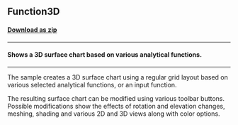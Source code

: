 ## Function3D
#### [Download as zip](https://minhaskamal.github.io/DownGit/#/home?url=https://github.com/GrapeCity/ComponentOne-WinForms-Samples/tree/master/NetFramework\Charts\CS\Function3D)
____
#### Shows a 3D surface chart based on various analytical functions.
____
The sample creates a 3D surface chart using a regular grid layout based on various selected analytical functions, or an input function. 

The resulting surface chart can be modified using various toolbar buttons.  Possible modifications show the effects of rotation and elevation changes, meshing, shading and various 2D and 3D views along with color options. 